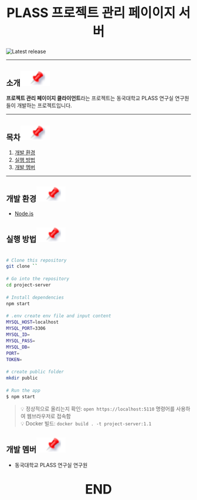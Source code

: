 <h1 align="center" style="display: block; font-size: 2.5em; font-weight: bold">
  <strong>PLASS 프로젝트 관리 페이이지 서버</strong>
</h1>

![Latest release](https://img.shields.io/github/v/release/DonggukPLASS-Lab/project-client?style=for-the-badge)

---
## 소개[![](./docs/imgs/pin.svg)](#introduction)
**프로젝트 관리 페이이지 클라이언트**라는 프로젝트는 동국대학교 PLASS 연구실 연구원들이 개발하는 프로젝트입니다.

---

## 목차[![](./docs/imgs/pin.svg)](#table-of-contents)
1. [개발 환경](#개발-환경)
2. [실행 방법](#실행-방법)
3. [개발 멤버](#개발-멤버)

---

## 개발 환경[![](./docs/imgs/pin.svg)](#dev-env)
- [Node.js](https://nodejs.org/)

## 실행 방법[![](./docs/imgs/pin.svg)](#install)
```bash

# Clone this repository
git clone `` 

# Go into the repository
cd project-server 

# Install dependencies
npm start

# .env create env file and input content
MYSQL_HOST=localhost
MYSQL_PORT=3306
MYSQL_ID=
MYSQL_PASS=
MYSQL_DB=
PORT=
TOKEN= 

# create public folder
mkdir public

# Run the app
$ npm start
```
> 💡 정상적으로 올리는지 확인: `open https://localhost:5110` 명령어를 사용하여 웹브라우저로 접속함 <br>
> 💡 Docker 빌드: `docker build . -t project-server:1.1`

## 개발 멤버[![](./docs/imgs/pin.svg)](#member)
- 동국대학교 PLASS 연구실 연구원

<h1 align="center" style="display: block; font-size: 2.5em; font-weight: bold; margin-block-start: 1em; margin-block-end: 1em;">
END
</h1>